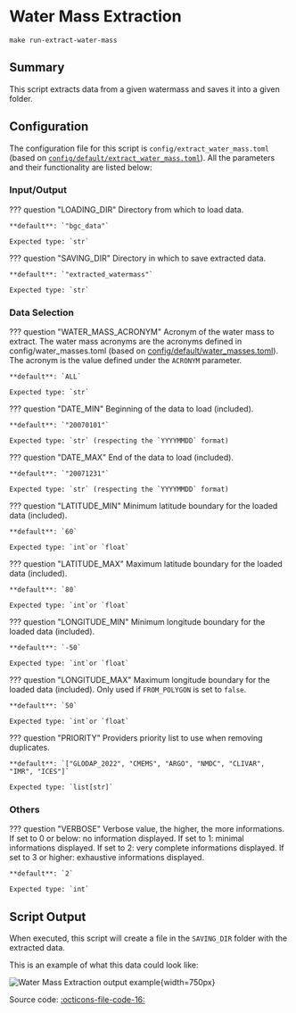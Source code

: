 # Water Mass Extraction

`make run-extract-water-mass`

## Summary

This script extracts data from a given watermass and saves it into a given folder.

## Configuration
The configuration file for this script is `config/extract_water_mass.toml` (based on [`config/default/extract_water_mass.toml`]({{repo_blob}}/config/default/extract_water_mass.toml)). All the parameters and their functionality are listed below:

### **Input/Output**
??? question "LOADING_DIR"
    Directory from which to load data.

    **default**: `"bgc_data"`

    Expected type: `str`

??? question "SAVING_DIR"
    Directory in which to save extracted data.

    **default**: `"extracted_watermass"`

    Expected type: `str`
### **Data Selection**
??? question "WATER_MASS_ACRONYM"
    Acronym of the water mass to extract. The water mass acronyms are the acronyms defined in config/water_masses.toml (based on [config/default/water_masses.toml]({{repo_blob}}/config/default/water_masses.toml)). The acronym is the value defined under the `ACRONYM` parameter.

    **default**: `ALL`

    Expected type: `str`

??? question "DATE_MIN"
    Beginning of the data to load (included).

    **default**: `"20070101"`

    Expected type: `str` (respecting the `YYYYMMDD` format)

??? question "DATE_MAX"
    End of the data to load (included).

    **default**: `"20071231"`

    Expected type: `str` (respecting the `YYYYMMDD` format)

??? question "LATITUDE_MIN"
    Minimum latitude boundary for the loaded data (included).

    **default**: `60`

    Expected type: `int`or `float`

??? question "LATITUDE_MAX"
    Maximum latitude boundary for the loaded data (included).

    **default**: `80`

    Expected type: `int`or `float`

??? question "LONGITUDE_MIN"
    Minimum longitude boundary for the loaded data (included).

    **default**: `-50`

    Expected type: `int`or `float`

??? question "LONGITUDE_MAX"
    Maximum longitude boundary for the loaded data (included).    Only used if `FROM_POLYGON` is set to `false`.

    **default**: `50`

    Expected type: `int`or `float`

??? question "PRIORITY"
    Providers priority list to use when removing duplicates.

    **default**: `["GLODAP_2022", "CMEMS", "ARGO", "NMDC", "CLIVAR", "IMR", "ICES"]`

    Expected type: `list[str]`
### **Others**
??? question "VERBOSE"
    Verbose value, the higher, the more informations. If set to 0 or below: no information displayed. If set to 1: minimal informations displayed. If set to 2: very complete informations displayed. If set to 3 or higher: exhaustive informations displayed.

    **default**: `2`

    Expected type: `int`
## Script Output
When executed, this script will create a file in the `SAVING_DIR` folder with the extracted data.

This is an example of what this data could look like:

![Water Mass Extraction output example]({{fix_url("assets/plots/saved_data.png")}}){width=750px}

Source code: [:octicons-file-code-16:]({{repo_blob}}/scripts/extract_water_mass.py)
